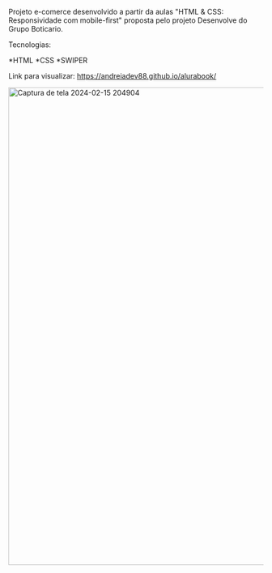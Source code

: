 Projeto e-comerce desenvolvido a partir da aulas "HTML & CSS: Responsividade com mobile-first" proposta pelo projeto Desenvolve do Grupo Boticario.



Tecnologias:

*HTML
*CSS
*SWIPER

Link para visualizar: https://andreiadev88.github.io/alurabook/

<img width="943" alt="Captura de tela 2024-02-15 204904" src="https://github.com/andreiadev88/alurabook/assets/112085202/a2af42ef-f925-4693-9068-3140416c5a30">
